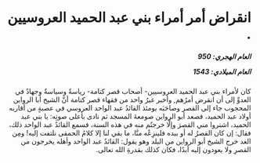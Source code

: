 <h1 dir="rtl">انقراض أمر أمراء بني عبد الحميد العروسيين .</h1>

<h5 dir="rtl">العام الهجري:  950

العام الميلادي: 1543

</h5>

<p dir="rtl">كان لأمراء بني عبد الحميد العروسيين- أصحاب قصر كتامة- رياسةٌ وسياسةٌ وجهادٌ في العدوِّ إلى أن انقرض أمرُهم, وأخبر غيرُ واحد من فقهاء قصر كتامة أنَّ الشيخ أبا الرواين المحجوب جاء إلى القصر وصاحَبَه يومئذ القائدُ عبد الواحد العروسي في عصبةٍ من أقاربه أولاد عبد الحميد، فصعد أبو الرواين صومعةَ المسجد ثم نادى بأعلى صوتِه: يا بني عبد الحميد، اشتروا مني القصرَ وإلَّا خرجتُم منه في هذه السنة، فسمع القائدُ عبد الواحد ذلك، فقال: إن كان القصرُ له أو بيده فلينزِعْه منَّا، ما بقي لنا إلا كلامُ الحمقى نلتفت إليه! ومِن الغد خرج الشيخ أبو الرواين من البلد وهو يقول: القائدُ عبد الواحد وأهله يخرجون من القصرِ ولا يعودون إليه أبدًا، فكان كذلك بقدرةِ الله تعالى.</p></br>
